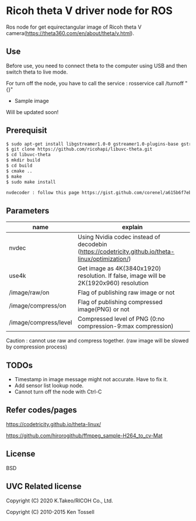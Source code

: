 # Ricoh theta V driver node for ROS


 Ros node for get equirectangular image of Ricoh theta V camera(https://theta360.com/en/about/theta/v.html).
 

Use
----

 Before use, you need to connect theta to the computer using USB and then switch theta to live mode.
 
 For turn off the node, you have to call the service : rosservice call /turnoff "{}"
 
  - Sample image
  
Will be updated soon!

Prerequisit
----
```sh
$ sudo apt-get install libgstreamer1.0-0 gstreamer1.0-plugins-base gstreamer1.0-plugins-good gstreamer1.0-plugins-bad gstreamer1.0-plugins-ugly gstreamer1.0-libav gstreamer1.0-doc gstreamer1.0-tools gstreamer1.0-x gstreamer1.0-alsa gstreamer1.0-gl gstreamer1.0-gtk3 gstreamer1.0-qt5 gstreamer1.0-pulseaudio libgstreamer-plugins-base1.0-dev libjpeg-dev libavformat-dev libswscale-dev libavcodec-dev
$ git clone https://github.com/ricohapi/libuvc-theta.git
$ cd libuvc-theta
$ mkdir build
$ cd build
$ cmake ..
$ make
$ sudo make install

nvdecoder : follow this page https://gist.github.com/corenel/a615b6f7eb5b5425aa49343a7b409200
```

Parameters
----
| name | explain |
| ------ | ------ |
| nvdec | Using Nvidia codec instead of  decodebin (https://codetricity.github.io/theta-linux/optimization/)|
| use4k | Get image as 4K(3840x1920) resolution. If false, image will be 2K(1920x960) resolution|
| /image/raw/on | Flag of publishing raw image or not |
| /image/compress/on | Flag of publishing compressed image(PNG) or not |
| /image/compress/level | Compressed level of PNG (0:no compression-9:max compression) |

Caution : cannot use raw and compress together. (raw image will be slowed by compression process)

TODOs
----

 - Timestamp in image message might not accurate. Have to fix it.
 - Add sensor list lookup node.
 - Cannot turn off the node with Ctrl-C

Refer codes/pages
----

https://codetricity.github.io/theta-linux/

https://github.com/hirorogithub/ffmpeg_sample-H264_to_cv-Mat


License
----

BSD

UVC Related license
----

Copyright (C) 2020 K.Takeo/RICOH Co., Ltd.

Copyright (C) 2010-2015 Ken Tossell
